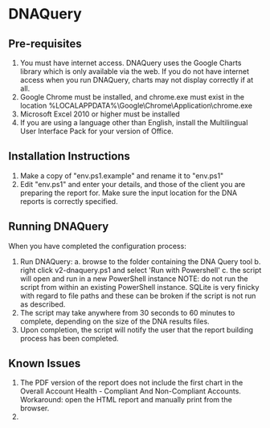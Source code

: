 # DNAQuery

## Pre-requisites

1. You must have internet access. DNAQuery uses the Google Charts library which is only available via the web. If you do not have internet access when you run DNAQuery, charts may not display correctly if at all.
2. Google Chrome must be installed, and chrome.exe must exist in the location %LOCALAPPDATA%\Google\Chrome\Application\chrome.exe
3. Microsoft Excel 2010 or higher must be installed
4. If you are using a language other than English, install the Multilingual User Interface Pack for your version of Office.

## Installation Instructions

1. Make a copy of "env.ps1.example" and rename it to "env.ps1"
2. Edit "env.ps1" and enter your details, and those of the client you are preparing the report for. Make sure the input location for the DNA reports is correctly specified.

## Running DNAQuery

When you have completed the configuration process:

1. Run DNAQuery:
    a. browse to the folder containing the DNA Query tool
    b. right click v2-dnaquery.ps1 and select 'Run with Powershell'
    c. the script will open and run in a new PowerShell instance
    NOTE: do not run the script from within an existing PowerShell instance. SQLite is very finicky with regard to file paths and these can be broken if the script is not run as described.
2. The script may take anywhere from 30 seconds to 60 minutes to complete, depending on the size of the DNA results files.
3. Upon completion, the script will notify the user that the report building process has been completed.

## Known Issues

1. The PDF version of the report does not include the first chart in the Overall Account Health - Compliant And Non-Compliant Accounts. Workaround: open the HTML report and manually print from the browser.
2.
